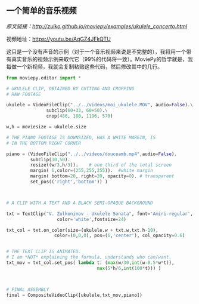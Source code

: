 ## 一个简单的音乐视频

*原文链接：http://zulko.github.io/moviepy/examples/ukulele_concerto.html*

视频地址：https://youtu.be/AqGZ4JFkQTU

这只是一个没有声音的示例（对于一个音乐视频来说是不完整的），我将用一个带有真实音乐的视频示例来取代它（99%的代码将一致）。MoviePy的哲学就是，我每做一个新视频，我就会复制粘贴这些代码，然后修改其中的几行。

```python
from moviepy.editor import *

# UKULELE CLIP, OBTAINED BY CUTTING AND CROPPING
# RAW FOOTAGE

ukulele = VideoFileClip("../../videos/moi_ukulele.MOV", audio=False).\
               subclip(60+33, 60+50).\
               crop(486, 180, 1196, 570)

w,h = moviesize = ukulele.size

# THE PIANO FOOTAGE IS DOWNSIZED, HAS A WHITE MARGIN, IS
# IN THE BOTTOM RIGHT CORNER 

piano = (VideoFileClip("../../videos/douceamb.mp4",audio=False).
         subclip(30,50).
         resize((w/3,h/3)).    # one third of the total screen
         margin( 6,color=(255,255,255)).  #white margin
         margin( bottom=20, right=20, opacity=0). # transparent
         set_pos(('right','bottom')) )



# A CLIP WITH A TEXT AND A BLACK SEMI-OPAQUE BACKGROUND

txt = TextClip("V. Zulkoninov - Ukulele Sonata", font='Amiri-regular',
	               color='white',fontsize=24)

txt_col = txt.on_color(size=(ukulele.w + txt.w,txt.h-10),
                  color=(0,0,0), pos=(6,'center'), col_opacity=0.6)


# THE TEXT CLIP IS ANIMATED.
# I am *NOT* explaining the formula, understands who can/want.
txt_mov = txt_col.set_pos( lambda t: (max(w/30,int(w-0.5*w*t)),
                                  max(5*h/6,int(100*t))) )



# FINAL ASSEMBLY
final = CompositeVideoClip([ukulele,txt_mov,piano])
```